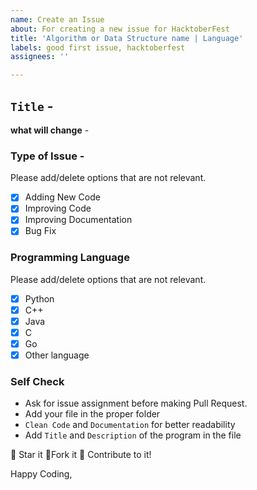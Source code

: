 ```yaml
---
name: Create an Issue
about: For creating a new issue for HacktoberFest
title: 'Algorithm or Data Structure name | Language'
labels: good first issue, hacktoberfest
assignees: ''

---
```


## **`Title`** -

**what will change** -

### Type of Issue -

Please add/delete options that are not relevant.

- [x] Adding New Code
- [x] Improving Code
- [x] Improving Documentation
- [x] Bug Fix

### Programming Language

Please add/delete options that are not relevant.

- [x] Python
- [x] C++
- [x] Java
- [x] C
- [x] Go
- [x] Other language

### Self Check 

- Ask for issue assignment before making Pull Request.
- Add your file in the proper folder
- `Clean Code` and `Documentation` for better readability
- Add `Title` and `Description` of the program in the file

:star2: Star it :fork_and_knife:Fork it :handshake: Contribute to it!

Happy Coding,
